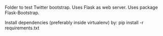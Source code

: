 Folder to test Twitter bootstrap. Uses Flask as web server.
Uses package Flask-Bootstrap.

Install dependencies (preferably inside virtualenv) by:
pip install -r requirements.txt
